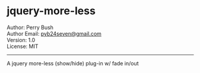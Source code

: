 jquery-more-less
================

Author: Perry Bush  
Author Email: pyb24seven@gmail.com  
Version: 1.0  
License: MIT  

---

A jquery more-less (show/hide) plug-in w/ fade in/out


